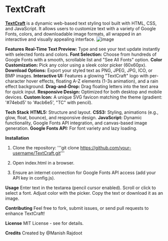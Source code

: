 # TextCraft
 [**TextCraft**](https://manishrajdoot.github.io/TextCraft/) is a dynamic web-based text styling tool built with HTML, CSS, and JavaScript. It allows users to customize text with a variety of Google Fonts, colors, and downloadable image formats, all wrapped in an interactive and visually appealing interface.
 ![image](https://github.com/user-attachments/assets/53aab01f-aca1-4666-bff7-b55996a6bdbe)



**Features**
**Real-Time Text Preview:** Type and see your text update instantly with selected fonts and colors.
**Font Selection:** Choose from hundreds of Google Fonts with a smooth, scrollable list and "See All Fonts" option.
**Color Customization:** Pick any color using a sleek color picker (60x60px).
**Download Options:** Export your styled text as PNG, JPEG, JPG, ICO, or BMP images.
**Interactive UI:** Features a glowing "TextCraft" logo with per-character hover effects, floating A-Z elements (1-3s animation), and a rain effect background.
**Drag-and-Drop:** Drag floating letters into the text area for quick input.
**Responsive Design:** Optimized for both desktop and mobile devices.
**Custom Icon:** A unique SVG favicon matching the theme (gradient: '#74ebd5' to '#acb6e5', "TC" with pencil).

**Tech Stack**
**HTML5:** Structure and layout.
**CSS3:** Styling, animations (e.g., glow, float, bounce), and responsive design.
**JavaScript:** Dynamic functionality, Google Fonts API integration, and canvas-based image generation.
**Google Fonts API:** For font variety and lazy loading.

**Installation**
1. Clone the repository:
   '''git clone https://github.com/your-username/TextCraft.git'''

2. Open index.html in a browser.
3. Ensure an internet connection for Google Fonts API access (add your API key in config.js).

**Usage**
Enter text in the textarea (pencil cursor enabled).
Scroll or click to select a font.
Adjust color with the picker.
Copy the text or download it as an image.   

**Contributing**
Feel free to fork, submit issues, or send pull requests to enhance TextCraft!

**License**
MIT License - see  for details.

**Credits**
Created by @Manish Rajdoot 


